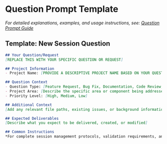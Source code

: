 # Question Prompt Template

*For detailed explanations, examples, and usage instructions, see: [Question Prompt Guide](./guides/question-prompt-guide.md)*

## Template: New Session Question

```markdown
## Your Question/Request
[REPLACE THIS WITH YOUR SPECIFIC QUESTION OR REQUEST]

## Project Information
- Project Name: [PROVIDE A DESCRIPTIVE PROJECT NAME BASED ON YOUR QUESTION]

## Question Context
- Question Type: [Feature Request, Bug Fix, Documentation, Code Review, Refactoring, etc.]
- Project Area: [Describe the specific area or component being addressed]
- Priority Level: [High, Medium, Low]

## Additional Context
[Add any relevant file paths, existing issues, or background information that will help address your question]

## Expected Deliverables
[Describe what you expect to be delivered, created, or modified]

## Common Instructions
*For complete session management protocols, validation requirements, and documentation standards, see: [Master Prompt Instructions](.github/prompts/master-prompt-instructions.md)*
```
